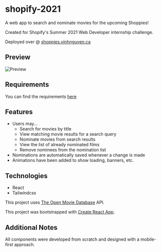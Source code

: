# shopify-2021

A web app to search and nominate movies for the upcoming Shoppies!

Created for Shopify's Summer 2021 Web Developer internship challenge.

Deployed over @ [shoppies.vinhnguyen.ca](https://shoppies.vinhnguyen.ca)

## Preview

![Preview](https://i.imgur.com/AE1V7We.gif)

## Requirements

You can find the requirements [here](https://docs.google.com/document/d/1AZO0BZwn1Aogj4f3PDNe1mhq8pKsXZxtrG--EIbP_-w/edit)

## Features

- Users may...
  - Search for movies by title
  - View matching movie results for a search query
  - Nominate movies from search results
  - View the list of already nominated films
  - Remove nominees from the nomination list
- Nominations are automatically saved whenever a change is made
- Animations have been added to show loading, banners, etc.

## Technologies

- React
- Tailwindcss

This project uses [The Open Movie Database](https://www.omdbapi.com/) API.

This project was bootstrapped with [Create React App](https://github.com/facebook/create-react-app).

## Additional Notes

All components were developed from scratch and designed with a mobile-first approach.
